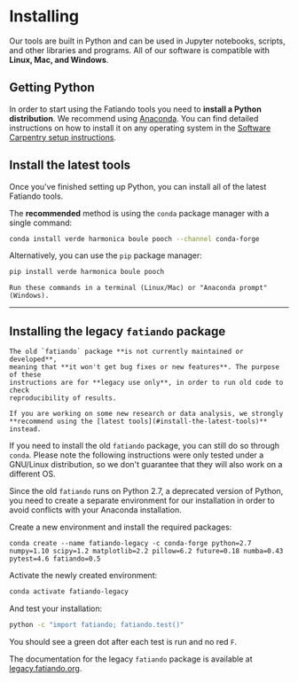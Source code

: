 # Installing

<p class="lead">
Our tools are built in Python and can be used in Jupyter notebooks,
scripts, and other libraries and programs. All of our software is
compatible with <strong>Linux, Mac, and Windows</strong>.
</p>

## Getting Python

In order to start using the Fatiando tools you need to **install a Python
distribution**.
We recommend using [Anaconda][anaconda].
You can find detailed instructions on how to install it on any operating system
in the [Software Carpentry setup instructions][swc-install].

## Install the latest tools

Once you've finished setting up Python, you can install all of the latest
Fatiando tools.

The **recommended** method is using the `conda` package manager with a single
command:

```bash
conda install verde harmonica boule pooch --channel conda-forge
```

Alternatively, you can use the `pip` package manager:

```bash
pip install verde harmonica boule pooch
```

```{tip}
Run these commands in a terminal (Linux/Mac) or "Anaconda prompt" (Windows).
```

[anaconda]: https://www.anaconda.com/products/individual
[swc-install]: https://carpentries.github.io/workshop-template/#python

---

## Installing the legacy `fatiando` package

```{warning}
The old `fatiando` package **is not currently maintained or developed**,
meaning that **it won't get bug fixes or new features**. The purpose of these
instructions are for **legacy use only**, in order to run old code to check
reproducibility of results.
```

```{tip}
If you are working on some new research or data analysis, we strongly
**recommend using the [latest tools](#install-the-latest-tools)** instead.
```

If you need to install the old `fatiando` package, you can still do so through
`conda`. Please note the following instructions were only tested under a GNU/Linux distribution, so
we don't guarantee that they will also work on a different OS.

Since the old `fatiando` runs on Python 2.7, a deprecated version of Python,
you need to create a separate environment for our installation in order to
avoid conflicts with your Anaconda installation.

Create a new environment and install the required packages:

```
conda create --name fatiando-legacy -c conda-forge python=2.7 numpy=1.10 scipy=1.2 matplotlib=2.2 pillow=6.2 future=0.18 numba=0.43 pytest=4.6 fatiando=0.5
```

Activate the newly created environment:

```bash
conda activate fatiando-legacy
```

And test your installation:

```bash
python -c "import fatiando; fatiando.test()"
```

You should see a green dot after each test is run and no red `F`.

The documentation for the legacy `fatiando` package is available at
[legacy.fatiando.org](https://legacy.fatiando.org).

